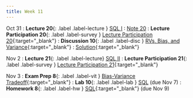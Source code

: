 ```yaml
---
title: Week 11
---
```


Oct 31
: **Lecture 20**{: .label .label-lecture } [SQL I](lecture/lec20)
    : [Note 20](https://ds100.org/course-notes/sql_I/sql_I.html)
: **Lecture Participation 20**{: .label .label-survey } [Lecture Participation 20](https://app.sli.do/event/1N5BjwCr7oww2bjEyd9avj/embed/polls/ffe294b0-1f11-4e24-b8b9-86b2eaf356a7){:target="_blank"}
: **Discussion 10**{: .label .label-disc }  [RVs, Bias, and Variance](https://drive.google.com/file/d/1cC6pL-aIaqNL-5tVqRKffF02m3WAuTs8/view?usp=drivesdk){:target="_blank"}
    : [Solution](https://drive.google.com/file/d/1_7vZ3HVQng-2Q1GtZ1uMLwlbPUt--n8R/view?usp=sharing){:target="_blank"}

Nov 2
: **Lecture 21**{: .label .label-lecture} [SQL II](lecture/lec21)
: **Lecture Participation 21**{: .label .label-survey } [Lecture Participation 21](https://app.sli.do/event/1yqR8LFAfmWzgFRqkjW2My/embed/polls/f25900e5-134f-4091-9025-8294e38b2843){:target="_blank"}

Nov 3
: **Exam Prep 8**{: .label .label-vit } [Bias-Variance Tradeoff](https://drive.google.com/file/d/1CdZnkjfYL2STdLVtXjlubTlmaXkR18GY/view?usp=sharing){:target="_blank"}
: **Lab 10**{: .label .label-lab } [SQL](https://data100.datahub.berkeley.edu/hub/user-redirect/git-pull?repo=https%3A%2F%2Fgithub.com%2FDS-100%2Ffa23-student&urlpath=lab%2Ftree%2Ffa23-student%2Flab%2Flab10%2Flab10.ipynb&branch=main) (due Nov 7)
: **Homework 8**{: .label .label-hw } [SQL](https://data100.datahub.berkeley.edu/hub/user-redirect/git-pull?repo=https%3A%2F%2Fgithub.com%2FDS-100%2Ffa23-student&urlpath=lab%2Ftree%2Ffa23-student%2Fhw%2Fhw08%2Fhw08.ipynb&branch=main){:target="_blank"} (due Nov 9)
